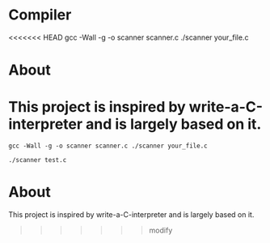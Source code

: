 # Compiler
<<<<<<< HEAD
gcc -Wall -g -o scanner scanner.c
./scanner your_file.c

# About
This project is inspired by write-a-C-interpreter and is largely based on it.
=======

`gcc -Wall -g -o scanner scanner.c
 ./scanner your_file.c`

`./scanner test.c`



# About

This project is inspired by write-a-C-interpreter and is largely based on it.

>>>>>>> modify
